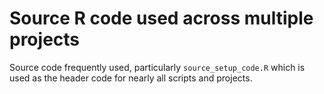 # Source R code used across multiple projects

Source code frequently used, particularly `source_setup_code.R` which is used as the header code for nearly all scripts and projects.
